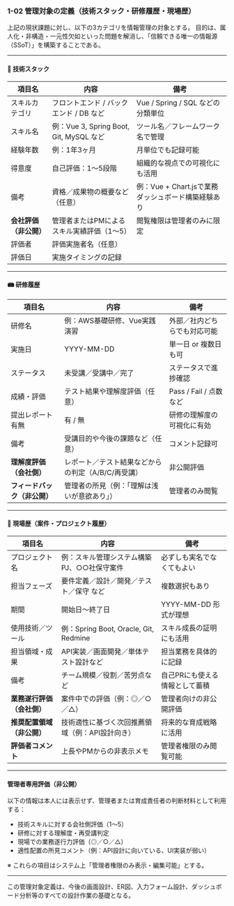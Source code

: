 ### 1-02 管理対象の定義（技術スタック・研修履歴・現場歴）

上記の現状課題に対し、以下の3カテゴリを情報管理の対象とする。
目的は、属人化・非構造・一元性欠如といった問題を解消し、「信頼できる唯一の情報源（SSoT）」を構築することである。

---

#### 🧐 技術スタック

| 項目名           | 内容                                  | 備考                               |
| ------------- | ----------------------------------- | -------------------------------- |
| スキルカテゴリ       | フロントエンド / バックエンド / DB など            | Vue / Spring / SQL などの分類単位       |
| スキル名          | 例：Vue 3, Spring Boot, Git, MySQL など | ツール名／フレームワーク名で管理                 |
| 経験年数          | 例：1年3ヶ月                             | 月単位でも記録可能                        |
| 得意度           | 自己評価：1〜5段階                          | 組織的な視点での可視化にも活用                  |
| 備考            | 資格／成果物の概要など（任意）                     | 例：Vue + Chart.jsで業務ダッシュボード構築経験あり |
| **会社評価（非公開）** | 管理者またはPMによるスキル実績評価（1〜5）             | 閲覧権限は管理者のみに限定                    |
| 評価者           | 評価実施者名（任意）                          |                                  |
| 評価日           | 実施タイミングの記録                          |                                  |

---

#### 📾 研修履歴

| 項目名              | 内容                           | 備考                 |
| ---------------- | ---------------------------- | ------------------ |
| 研修名              | 例：AWS基礎研修、Vue実践演習            | 外部／社内どちらでも対応可能     |
| 実施日              | YYYY-MM-DD                   | 単一日 or 複数日も可       |
| ステータス            | 未受講／受講中／完了                   | ステータスで進捗確認         |
| 成績・評価            | テスト結果や理解度評価（任意）              | Pass / Fail / 点数など |
| 提出レポート有無         | 有 / 無                        | 研修の理解度の可視化に有効      |
| 備考               | 受講目的や今後の課題など（任意）             | コメント記録可            |
| **理解度評価（会社側）**   | レポート／テスト結果などからの判定（A/B/C/再受講） | 非公開評価              |
| **フィードバック（非公開）** | 管理者の所見（例：「理解は浅いが意欲あり」）       | 管理者のみ閲覧            |

---

#### 🏢 現場歴（案件・プロジェクト履歴）

| 項目名             | 内容                                  | 備考               |
| --------------- | ----------------------------------- | ---------------- |
| プロジェクト名         | 例：スキル管理システム構築PJ、○○社保守案件             | 必ずしも実名でなくてもよい    |
| 担当フェーズ          | 要件定義／設計／開発／テスト／保守 など                | 複数選択もあり          |
| 期間              | 開始日〜終了日                             | YYYY-MM-DD 形式が理想 |
| 使用技術／ツール        | 例：Spring Boot, Oracle, Git, Redmine | スキル成長の証明にも活用     |
| 担当領域・成果         | API実装／画面開発／単体テスト設計など                | 担当業務を具体的に記録      |
| 備考              | チーム規模／役割／苦労点など                      | 自己PRにも使える情報として蓄積 |
| **業務遂行評価（会社側）** | 案件中での評価（例：◎／○／△）                    | 管理者向けの非公開評価      |
| **推奨配置領域（非公開）** | 技術適性に基づく次回推薦領域（例：API設計向き）           | 将来的な育成戦略に活用      |
| **評価者コメント**     | 上長やPMからの非表示メモ                       | 管理者権限のみ閲覧可能      |

---

#### 管理者専用評価（非公開）

以下の情報は本人には表示せず、管理者または育成責任者の判断材料として利用する：

* 技術スキルに対する会社側評価（1〜5）
* 研修に対する理解度・再受講判定
* 現場での業務遂行力評価（◎／○／△）
* 適性配置の所見コメント（例：API設計に向いている、UI実装が弱い）

※ これらの項目はシステム上「管理者権限のみ表示・編集可能」とする。

---

この管理対象定義は、今後の画面設計、ER図、入力フォーム設計、ダッシュボード分析等のすべての設計作業の基礎となる。
